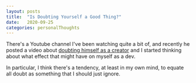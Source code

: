 ```yaml
---
layout: posts
title:  "Is Doubting Yourself a Good Thing?"
date:   2020-09-25
categories: personalThoughts
---
```


There's a Youtube channel I've been watching quite a bit of, and recently he posted a video about [doubting himself as a creator](https://www.youtube.com/watch?v=Cil6RoFlKHg) and I started thinking about what effect that might have on myself as a dev.

In particular, I think there's a tendency, at least in my own mind, to equate all doubt as something that I should just ignore.